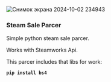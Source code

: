 
![Снимок экрана 2024-10-02 234943](https://github.com/user-attachments/assets/283d0c57-bc41-44f3-ac06-0c37a9f9556f)

### Steam Sale Parcer

Simple python steam sale parcer. 

Works with Steamworks Api.

This parcer includes that libs for work:

**`pip install bs4`**
